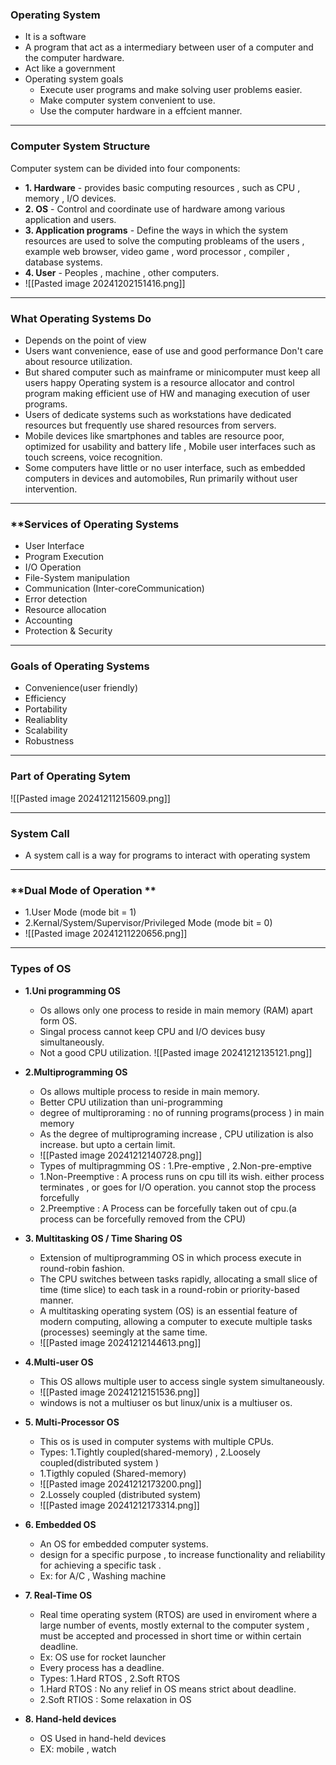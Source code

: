 ### **Operating System**
- It is a software 
- A program that act as a intermediary between user of a computer and the computer hardware.
- Act like a government
- Operating system goals
	- Execute user programs and make solving user problems easier.
	- Make computer system convenient to use.
	- Use the computer hardware in a effcient manner.

--- 

### **Computer System Structure**
Computer system can be divided into four components:
- **1. Hardware** - provides basic computing resources , such as CPU , memory , I/O devices.
- **2. OS** - Control and coordinate use of hardware among various application and users.
- **3. Application programs** - Define the ways in which the system resources are used to solve the computing probleams of the users , example web browser, video game , word processor ,           compiler , database systems.
- **4. User** - Peoples , machine ,  other computers.
- ![[Pasted image 20241202151416.png]]

---

### **What Operating Systems Do**
- Depends on the point of view
- Users want convenience, ease of use and good performance Don't care about resource utilization.
- But shared computer such as mainframe or minicomputer must keep all users happy Operating system is a resource allocator and control program making efficient use of HW and managing execution of user programs.
- Users of dedicate systems such as workstations have dedicated resources but frequently use shared resources from servers.
- Mobile devices like smartphones and tables are resource poor, optimized for usability and battery life , Mobile user interfaces such as touch screens, voice recognition.
- Some computers have little or no user interface, such as embedded computers in devices and automobiles, Run primarily without user intervention.
---

### **Services of Operating Systems
- User Interface
- Program Execution
- I/O Operation
- File-System manipulation
- Communication (Inter-coreCommunication)
- Error detection
- Resource allocation
- Accounting
- Protection & Security

---
### **Goals of Operating Systems**
- Convenience(user friendly)
- Efficiency
- Portability
- Realiablity
- Scalability
- Robustness

---
### **Part  of Operating Sytem**
 ![[Pasted image 20241211215609.png]]
 
 ---
 
### **System Call** 
- A system call is a way for programs to interact with operating system  

---
### **Dual Mode of Operation **
- 1.User Mode  (mode bit = 1)
- 2.Kernal/System/Supervisor/Privileged Mode (mode bit = 0)
- ![[Pasted image 20241211220656.png]]
   
 ---
### **Types of OS**
- **1.Uni programming OS**
	- Os allows only one process to reside in main memory (RAM) apart form OS.
	- Singal process cannot keep CPU and I/O devices busy simultaneously.
	- Not a good CPU utilization.
	![[Pasted image 20241212135121.png]]
	

- **2.Multiprogramming OS**
	- Os allows multiple process to reside in main memory. 
	- Better CPU utilization than uni-programming
	- degree of multiproraming : no of running programs(process ) in main memory
	- As the degree of multiprograming increase , CPU utilization is also increase. but upto a certain limit.
	- ![[Pasted image 20241212140728.png]]
	- Types of multipragmming OS : 1.Pre-emptive  , 2.Non-pre-emptive 
	- 1.Non-Preemptive : A process runs on cpu till its wish. either process terminates , or goes for I/O operation. you cannot stop the process forcefully
	- 2.Preemptive :  A Process can  be forcefully taken out of cpu.(a process can be forcefully removed from the CPU)
- **3. Multitasking OS / Time Sharing OS**
	- Extension of multiprogramming OS in which process execute in round-robin fashion. 
	- The CPU switches between tasks rapidly, allocating a small slice of time (time slice) to each task in a round-robin or priority-based manner.
	- A multitasking operating system (OS) is an essential feature of modern computing, allowing a computer to execute multiple tasks (processes) seemingly at the same time.
	- ![[Pasted image 20241212144613.png]]
- **4.Multi-user OS**
	- This OS allows multiple user to access single system simultaneously.
	- ![[Pasted image 20241212151536.png]]
	- windows is not a multiuser os but linux/unix is a multiuser os. 
- **5. Multi-Processor OS**
	- This os is used in computer systems with multiple CPUs.
	- Types: 1.Tightly coupled(shared-memory)  , 2.Loosely coupled(distributed system )
	- 1.Tigthly copuled (Shared-memory)
	- ![[Pasted image 20241212173200.png]]
	- 2.Lossely coupled (distributed system)
	- ![[Pasted image 20241212173314.png]]
- **6. Embedded OS**
	- An OS for embedded  computer systems.
	- design for a specific purpose , to increase functionality and reliability for achieving a specific task .
	- Ex: for A/C , Washing machine 
- **7. Real-Time OS**
	- Real time operating system (RTOS) are used in enviroment where a large number of events, mostly external to the computer system , must be accepted and processed in short time or within certain deadline.
	- Ex: OS use for rocket launcher
	- Every process has a deadline.
	- Types: 1.Hard RTOS , 2.Soft RTOS
	- 1.Hard RTOS : No any relief in OS means strict about deadline.
	- 2.Soft RTIOS : Some relaxation in OS 
- **8. Hand-held devices**
	- OS Used in hand-held devices 
	- EX: mobile , watch 